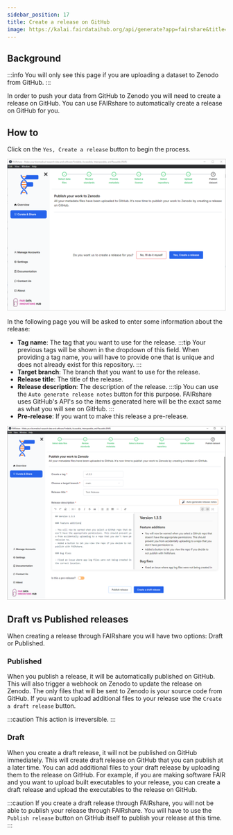 ```yaml
---
sidebar_position: 17
title: Create a release on GitHub
image: https://kalai.fairdataihub.org/api/generate?app=fairshare&title=Create%20a%20release%20on%20GitHub&description=Curate%20and%20Share%20%7C%20Research%20software&org=fairdataihub
---
```


## Background

:::info
You will only see this page if you are uploading a dataset to Zenodo from GitHub.
:::

In order to push your data from GitHub to Zenodo you will need to create a release on GitHub. You can use FAIRshare to automatically create a release on GitHub for you.

## How to

Click on the `Yes, Create a release` button to begin the process.

![](./images/githubPublishStep1.png)

In the following page you will be asked to enter some information about the release:

- **Tag name**: The tag that you want to use for the release.
  :::tip
  Your previous tags will be shown in the dropdown of this field. When providing a tag name, you will have to provide one that is unique and does not already exist for this repository.
  :::
- **Target branch**: The branch that you want to use for the release.
- **Release title**: The title of the release.
- **Release description**: The description of the release.
  :::tip
  You can use the `Auto generate release notes` button for this purpose. FAIRshare uses GitHub's API's so the items generated here will be the exact same as what you will see on GitHub.
  :::
- **Pre-release**: If you want to make this release a pre-release.

![](./images/githubPublishStep2.png)

## Draft vs Published releases

When creating a release through FAIRshare you will have two options: Draft or Published.

### Published

When you publish a release, it will be automatically published on GitHub. This will also trigger a webhook on Zenodo to update the release on Zenodo. The only files that will be sent to Zenodo is your source code from GitHub. If you want to upload additional files to your release use the `Create a draft release` button.

:::caution
This action is irreversible.
:::

### Draft

When you create a draft release, it will not be published on GitHub immediately. This will create draft release on GitHub that you can publish at a later time. You can add additional files to your draft release by uploading them to the release on GitHub. For example, if you are making software FAIR and you want to upload built executables to your release, you can create a draft release and upload the executables to the release on GitHub.

:::caution
If you create a draft release through FAIRshare, you will not be able to publish your release through FAIRshare. You will have to use the `Publish release` button on GitHub itself to publish your release at this time.
:::
